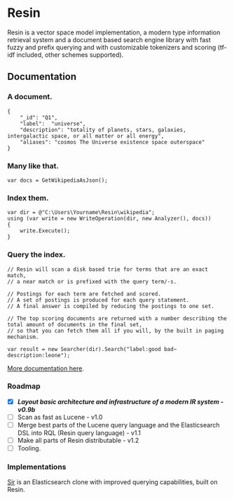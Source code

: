 # Resin

Resin is a vector space model implementation, a modern type information retrieval system and a document based search engine library with fast fuzzy and prefix querying and with customizable tokenizers and scoring (tf-idf included, other schemes supported).

## Documentation

### A document.

	{
		"_id": "Q1",
		"label":  "universe",
		"description": "totality of planets, stars, galaxies, intergalactic space, or all matter or all energy",
		"aliases": "cosmos The Universe existence space outerspace"
	}

### Many like that.
	
	var docs = GetWikipediaAsJson();

### Index them.

	var dir = @"C:\Users\Yourname\Resin\wikipedia";
	using (var write = new WriteOperation(dir, new Analyzer(), docs))
	{
		write.Execute();
	}

### Query the index.
<a name="inproc" id="inproc"></a>

	// Resin will scan a disk based trie for terms that are an exact match,
	// a near match or is prefixed with the query term/-s.
	
	// Postings for each term are fetched and scored.
	// A set of postings is produced for each query statement.
	// A final answer is compiled by reducing the postings to one set.
		
	// The top scoring documents are returned with a number describing the total amount of documents in the final set,
	// so that you can fetch them all if you will, by the built in paging mechanism.
	
	var result = new Searcher(dir).Search("label:good bad~ description:leone");

[More documentation here](https://github.com/kreeben/resin/wiki). 

### Roadmap

- [x] ___Layout basic architecture and infrastructure of a modern IR system - v0.9b___
- [ ] Scan as fast as Lucene - v1.0
- [ ] Merge best parts of the Lucene query language and the Elasticsearch DSL into RQL (Resin query language) - v1.1
- [ ] Make all parts of Resin distributable - v1.2
- [ ] Tooling.

### Implementations

[Sir](https://github.com/kreeben/sir) is an Elasticsearch clone with improved querying capabilities, built on Resin.
